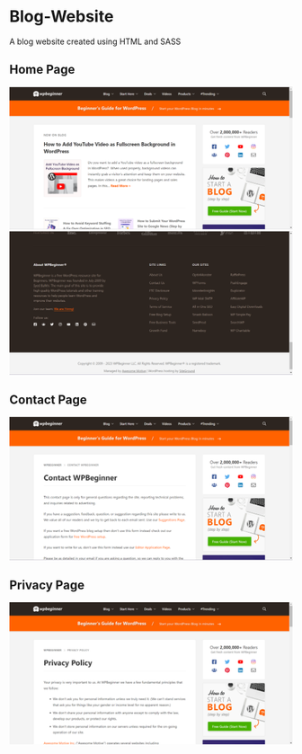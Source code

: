 # Blog-Website
A blog website created using HTML and SASS

## Home Page
![This is the Home Page](https://github.com/AdyaTech/Blog-Website/blob/main/hpimg.png)
![This is the Home Page](https://github.com/AdyaTech/Blog-Website/blob/main/hpfootimg.png)

## Contact Page
![This is the Contact Page](https://github.com/AdyaTech/Blog-Website/blob/main/Contact%20Page/cpimg.png)

## Privacy Page
![This is the Privacy Page](https://github.com/AdyaTech/Blog-Website/blob/main/Privacy%20Page/ppimg.png)
